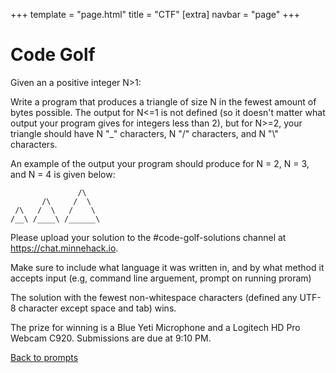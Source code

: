 +++
template = "page.html"
title = "CTF"
[extra]
navbar = "page"
+++

# Code Golf

Given an a positive integer N>1:

Write a program that produces a triangle of size N in the fewest amount of bytes possible.
The output for N<=1 is not defined (so it doesn't matter what output your program gives for integers less than 2),
but for N>=2, your triangle should have N "_" characters, N "/" characters, and N "\\" characters.

An example of the output your program should produce for N = 2, N = 3, and N = 4 is given below:

```
               /\
       /\     /  \
 /\   /  \   /    \
/__\ /____\ /______\
```

Please upload your solution to the #code-golf-solutions channel at <https://chat.minnehack.io>.

Make sure to include what language it was written in, and by what method it accepts input (e.g, command line arguement, prompt on running proram)

The solution with the fewest non-whitespace characters (defined any UTF-8 character except space and tab) wins.

The prize for winning is a Blue Yeti Microphone and a Logitech HD Pro Webcam C920. Submissions are due at 9:10 PM.

<a href="/prompts">Back to prompts</a>

